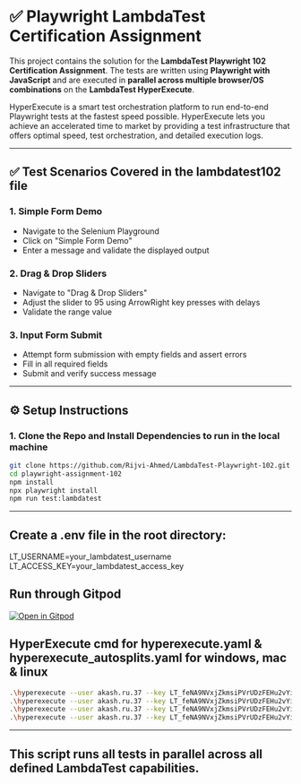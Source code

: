 # ✅ Playwright LambdaTest Certification Assignment

This project contains the solution for the **LambdaTest Playwright 102 Certification Assignment**. The tests are written using **Playwright with JavaScript** and are executed in **parallel across multiple browser/OS combinations** on the **LambdaTest HyperExecute**.

HyperExecute is a smart test orchestration platform to run end-to-end Playwright tests at the fastest speed possible. HyperExecute lets you achieve an accelerated time to market by providing a test infrastructure that offers optimal speed, test orchestration, and detailed execution logs.


---

## ✅ Test Scenarios Covered in the lambdatest102 file

### 1. Simple Form Demo
- Navigate to the Selenium Playground
- Click on "Simple Form Demo"
- Enter a message and validate the displayed output

### 2. Drag & Drop Sliders
- Navigate to "Drag & Drop Sliders"
- Adjust the slider to 95 using ArrowRight key presses with delays
- Validate the range value

### 3. Input Form Submit
- Attempt form submission with empty fields and assert errors
- Fill in all required fields
- Submit and verify success message

---

## ⚙️ Setup Instructions

### 1. Clone the Repo and Install Dependencies to run in the local machine

```bash
git clone https://github.com/Rijvi-Ahmed/LambdaTest-Playwright-102.git
cd playwright-assignment-102
npm install
npx playwright install
npm run test:lambdatest

```
---

## Create a .env file in the root directory:
LT_USERNAME=your_lambdatest_username
LT_ACCESS_KEY=your_lambdatest_access_key

## Run through Gitpod
[![Open in Gitpod](https://gitpod.io/button/open-in-gitpod.svg)](https://gitpod.io/new/#https://github.com/Rijvi-Ahmed/LambdaTest-Playwright-102.git)

## HyperExecute cmd for hyperexecute.yaml & hyperexecute_autosplits.yaml for windows, mac & linux

```bash
.\hyperexecute --user akash.ru.37 --key LT_feNA9NVxjZkmsiPVrUDzFEHu2vYimSBs79wenpF2Y5U4WwG --config yaml/win/.hyperexecute_matrix.yaml --download-artifacts --force-clean-artifacts
.\hyperexecute --user akash.ru.37 --key LT_feNA9NVxjZkmsiPVrUDzFEHu2vYimSBs79wenpF2Y5U4WwG --config yaml/mac/.hyperexecute_matrix.yaml --download-artifacts --force-clean-artifacts
.\hyperexecute --user akash.ru.37 --key LT_feNA9NVxjZkmsiPVrUDzFEHu2vYimSBs79wenpF2Y5U4WwG --config yaml/linux/.hyperexecute_matrix.yaml --download-artifacts --force-clean-artifacts
.\hyperexecute --user akash.ru.37 --key LT_feNA9NVxjZkmsiPVrUDzFEHu2vYimSBs79wenpF2Y5U4WwG --config .hyperexecute_autosplits.yaml --download-artifacts --force-clean-artifacts

```
---

## This script runs all tests in parallel across all defined LambdaTest capabilities.